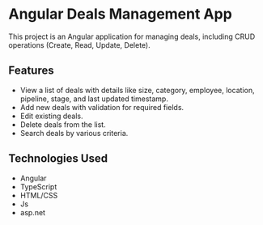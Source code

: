 # Angular Deals Management App

This project is an Angular application for managing deals, including CRUD operations (Create, Read, Update, Delete).

## Features

- View a list of deals with details like size, category, employee, location, pipeline, stage, and last updated timestamp.
- Add new deals with validation for required fields.
- Edit existing deals.
- Delete deals from the list.
- Search deals by various criteria.

## Technologies Used

- Angular
- TypeScript
- HTML/CSS
- Js
- asp.net
